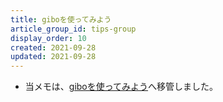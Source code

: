```yaml
---
title: giboを使ってみよう
article_group_id: tips-group
display_order: 10
created: 2021-09-28
updated: 2021-09-28
---
```

- 当メモは、[giboを使ってみよう](https://thinktwice.tech/it/git/use_gibo/)へ移管しました。